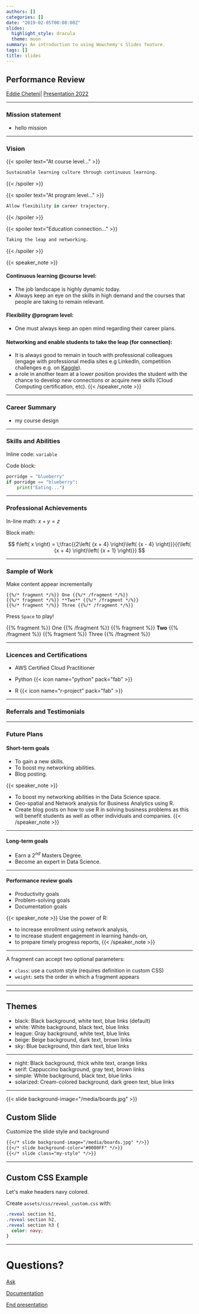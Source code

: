 ```yaml
---
authors: []
categories: []
date: "2019-02-05T00:00:00Z"
slides:
  highlight_style: dracula
  theme: moon
summary: An introduction to using Wowchemy's Slides feature.
tags: []
title: slides
---
```


## Performance Review

[Eddie Cheteni]()\| [Presentation 2022](https://wowchemy.com/docs/content/slides/)

------------------------------------------------------------------------
### Mission statement

- hello mission


---
### Vision

{{< spoiler text="At course level..." >}}
```r
Sustainable learning culture through continuous learning.
```
{{< /spoiler >}}

{{< spoiler text="At program level..." >}}
```r
Allow flexibility in career trajectory.
```
{{< /spoiler >}}

{{< spoiler text="Education connection..." >}}
```r
Taking the leap and networking.
```
{{< /spoiler >}}

{{< speaker_note >}}
#### **Continuous learning @course level:** 
- The job landscape is highly dynamic today. 
- Always keep an eye on the skills in high demand and the courses that people are taking to remain relevant.
#### **Flexibility @program level:** 
- One must always keep an open mind regarding their career plans.

#### **Networking and enable students to take the leap (for connection):** 
- It is always good to remain in touch with professional colleagues (engage with professional media sites e.g LinkedIn, competition challenges e.g. on [Kaggle](https://www.kaggle.com)).
- a role in another team at a lower position provides the student with the chance to develop new connections or acquire new skills (Cloud Computing certification, etc).
  {{< /speaker_note >}}
  
------------------------------------------------------------------------

### Career Summary

- my course design
---

### Skills and Abilities

Inline code: `variable`

Code block:

``` python
porridge = "blueberry"
if porridge == "blueberry":
    print("Eating...")
```

------------------------------------------------------------------------

### Professional Achievements

In-line math: $x + y = z$

Block math:

$$
f\left( x \right) = \;\frac{{2\left( {x + 4} \right)\left( {x - 4} \right)}}{{\left( {x + 4} \right)\left( {x + 1} \right)}}
$$

------------------------------------------------------------------------

### Sample of Work

Make content appear incrementally

    {{%/* fragment */%}} One {{%/* /fragment */%}}
    {{%/* fragment */%}} **Two** {{%/* /fragment */%}}
    {{%/* fragment */%}} Three {{%/* /fragment */%}}

Press `Space` to play!

{{% fragment %}} One {{% /fragment %}} {{% fragment %}} **Two** {{% /fragment %}} {{% fragment %}} Three {{% /fragment %}}

------------------------------------------------------------------------

### Licences and Certifications

- AWS Certified Cloud Practitioner

- Python {{< icon name="python" pack="fab" >}} 

- R {{< icon name="r-project" pack="fab" >}}

---

### Referrals and Testimonials

------------------------------------------------------------------------

### Future Plans

#### Short-term goals

-   To gain a new skills.
-   To boost my networking abilities.
-   Blog posting.

{{< speaker_note >}}
- To boost my networking abilities in the Data Science space.
- Geo-spatial and Network analysis for Business Analytics using R.
- Create blog posts on how to use R in solving business problems as this will benefit students as well as other individuals and companies. 
  {{< /speaker_note >}}

---

#### Long-term goals

- Earn a $2^{nd}$ Masters Degree.
- Become an expert in Data Science.

---

#### Performance review goals

-   Productivity goals
-   Problem-solving goals
-   Documentation goals

{{< speaker_note >}}
Use the power of R: 
- to increase enrollment using network analysis,
- to increase student engagement in learning hands-on,
- to prepare timely progress reports,
  {{< /speaker_note >}}

---
A fragment can accept two optional parameters:

- `class`: use a custom style (requires definition in custom CSS)
- `weight`: sets the order in which a fragment appears
---

------------------------------------------------------------------------

## Themes

-   black: Black background, white text, blue links (default)
-   white: White background, black text, blue links
-   league: Gray background, white text, blue links
-   beige: Beige background, dark text, brown links
-   sky: Blue background, thin dark text, blue links

------------------------------------------------------------------------

-   night: Black background, thick white text, orange links
-   serif: Cappuccino background, gray text, brown links
-   simple: White background, black text, blue links
-   solarized: Cream-colored background, dark green text, blue links

------------------------------------------------------------------------

{{< slide background-image="/media/boards.jpg" >}}

## Custom Slide

Customize the slide style and background

``` markdown
{{</* slide background-image="/media/boards.jpg" */>}}
{{</* slide background-color="#0000FF" */>}}
{{</* slide class="my-style" */>}}
```

------------------------------------------------------------------------

## Custom CSS Example

Let's make headers navy colored.

Create `assets/css/reveal_custom.css` with:

``` css
.reveal section h1,
.reveal section h2,
.reveal section h3 {
  color: navy;
}
```

------------------------------------------------------------------------

# Questions?

[Ask](https://discord.gg/z8wNYzb)

[Documentation](https://wowchemy.com/docs/content/slides/)

[End presentation](/#about/)
